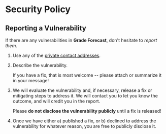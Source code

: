 # Security Policy

## Reporting a Vulnerability

If there are any vulnerabilities in **Grade Forecast**, don't hesitate to _report them_.

1. Use any of the [private contact addresses](https://github.com/GatlenCulp/grade-forecast#support).

1. Describe the vulnerability.

   If you have a fix, that is most welcome -- please attach or summarize it in your message!

1. We will evaluate the vulnerability and, if necessary, release a fix or mitigating steps to address it. We will contact you to let you know the outcome, and will credit you in the report.

   Please **do not disclose the vulnerability publicly** until a fix is released!

1. Once we have either a) published a fix, or b) declined to address the vulnerability for whatever reason, you are free to publicly disclose it.
